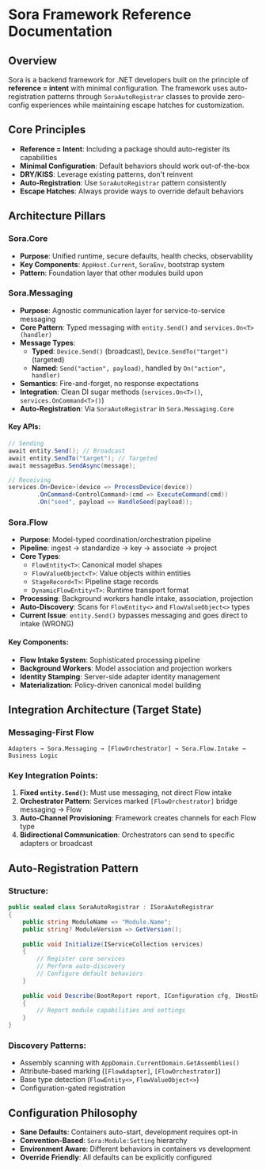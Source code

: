# Sora Framework Reference Documentation

## Overview
Sora is a backend framework for .NET developers built on the principle of **reference = intent** with minimal configuration. The framework uses auto-registration patterns through `SoraAutoRegistrar` classes to provide zero-config experiences while maintaining escape hatches for customization.

## Core Principles
- **Reference = Intent**: Including a package should auto-register its capabilities
- **Minimal Configuration**: Default behaviors should work out-of-the-box
- **DRY/KISS**: Leverage existing patterns, don't reinvent
- **Auto-Registration**: Use `SoraAutoRegistrar` pattern consistently
- **Escape Hatches**: Always provide ways to override default behaviors

## Architecture Pillars

### Sora.Core
- **Purpose**: Unified runtime, secure defaults, health checks, observability
- **Key Components**: `AppHost.Current`, `SoraEnv`, bootstrap system
- **Pattern**: Foundation layer that other modules build upon

### Sora.Messaging
- **Purpose**: Agnostic communication layer for service-to-service messaging
- **Core Pattern**: Typed messaging with `entity.Send()` and `services.On<T>(handler)`
- **Message Types**:
  - **Typed**: `Device.Send()` (broadcast), `Device.SendTo("target")` (targeted)
  - **Named**: `Send("action", payload)`, handled by `On("action", handler)`
- **Semantics**: Fire-and-forget, no response expectations
- **Integration**: Clean DI sugar methods (`services.On<T>()`, `services.OnCommand<T>()`)
- **Auto-Registration**: Via `SoraAutoRegistrar` in `Sora.Messaging.Core`

#### Key APIs:
```csharp
// Sending
await entity.Send(); // Broadcast
await entity.SendTo("target"); // Targeted
await messageBus.SendAsync(message);

// Receiving
services.On<Device>(device => ProcessDevice(device))
        .OnCommand<ControlCommand>(cmd => ExecuteCommand(cmd))
        .On("seed", payload => HandleSeed(payload));
```

### Sora.Flow
- **Purpose**: Model-typed coordination/orchestration pipeline
- **Pipeline**: ingest → standardize → key → associate → project
- **Core Types**: 
  - `FlowEntity<T>`: Canonical model shapes
  - `FlowValueObject<T>`: Value objects within entities
  - `StageRecord<T>`: Pipeline stage records
  - `DynamicFlowEntity<T>`: Runtime transport format
- **Processing**: Background workers handle intake, association, projection
- **Auto-Discovery**: Scans for `FlowEntity<>` and `FlowValueObject<>` types
- **Current Issue**: `entity.Send()` bypasses messaging and goes direct to intake (WRONG)

#### Key Components:
- **Flow Intake System**: Sophisticated processing pipeline
- **Background Workers**: Model association and projection workers
- **Identity Stamping**: Server-side adapter identity management
- **Materialization**: Policy-driven canonical model building

## Integration Architecture (Target State)

### Messaging-First Flow
```
Adapters → Sora.Messaging → [FlowOrchestrator] → Sora.Flow.Intake → Business Logic
```

### Key Integration Points:
1. **Fixed `entity.Send()`**: Must use messaging, not direct Flow intake
2. **Orchestrator Pattern**: Services marked `[FlowOrchestrator]` bridge messaging → Flow
3. **Auto-Channel Provisioning**: Framework creates channels for each Flow type
4. **Bidirectional Communication**: Orchestrators can send to specific adapters or broadcast

## Auto-Registration Pattern

### Structure:
```csharp
public sealed class SoraAutoRegistrar : ISoraAutoRegistrar
{
    public string ModuleName => "Module.Name";
    public string? ModuleVersion => GetVersion();
    
    public void Initialize(IServiceCollection services)
    {
        // Register core services
        // Perform auto-discovery
        // Configure default behaviors
    }
    
    public void Describe(BootReport report, IConfiguration cfg, IHostEnvironment env)
    {
        // Report module capabilities and settings
    }
}
```

### Discovery Patterns:
- Assembly scanning with `AppDomain.CurrentDomain.GetAssemblies()`
- Attribute-based marking (`[FlowAdapter]`, `[FlowOrchestrator]`)
- Base type detection (`FlowEntity<>`, `FlowValueObject<>`)
- Configuration-gated registration

## Configuration Philosophy
- **Sane Defaults**: Containers auto-start, development requires opt-in
- **Convention-Based**: `Sora:Module:Setting` hierarchy
- **Environment Aware**: Different behaviors in containers vs development
- **Override Friendly**: All defaults can be explicitly configured